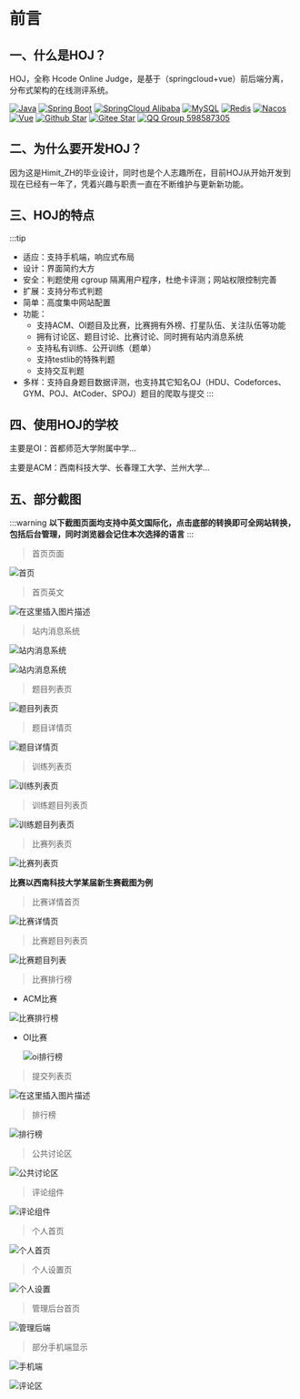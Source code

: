 # 前言

## 一、什么是HOJ？

HOJ，全称 Hcode Online Judge，是基于（springcloud+vue）前后端分离，分布式架构的在线测评系统。

[![Java](https://img.shields.io/badge/Java-1.8-informational)](http://openjdk.java.net/)
[![Spring Boot](https://img.shields.io/badge/Spring%20Boot-2.2.6.RELEASE-success)](https://spring.io/projects/spring-boot)
[![SpringCloud Alibaba](https://img.shields.io/badge/Spring%20Cloud%20Alibaba-2.2.1.RELEASE-success)](https://spring.io/projects/spring-cloud-alibaba)
[![MySQL](https://img.shields.io/badge/MySQL-8.0.19-blue)](https://www.mysql.com/)
[![Redis](https://img.shields.io/badge/Redis-5.0.9-red)](https://redis.io/)
[![Nacos](https://img.shields.io/badge/Nacos-1.4.2-%23267DF7)](https://github.com/alibaba/nacos)
[![Vue](https://img.shields.io/badge/Vue-2.6.11-success)](https://cn.vuejs.org/)
[![Github Star](https://img.shields.io/github/stars/HimitZH/HOJ?style=social)](https://github.com/HimitZH/HOJ)
[![Gitee Star](https://gitee.com/himitzh0730/hoj/badge/star.svg)](https://gitee.com/himitzh0730/hoj)
[![QQ Group 598587305](https://img.shields.io/badge/QQ%20Group-598587305-blue)](https://qm.qq.com/cgi-bin/qm/qr?k=WWGBZ5gfDiBZOcpNvM8xnZTfUq7BT4Rs&jump_from=webapi)

## 二、为什么要开发HOJ？

因为这是Himit_ZH的毕业设计，同时也是个人志趣所在，目前HOJ从开始开发到现在已经有一年了，凭着兴趣与职责一直在不断维护与更新新功能。

## 三、HOJ的特点
:::tip
  - 适应：支持手机端，响应式布局
  - 设计：界面简约大方
  - 安全：判题使用 cgroup 隔离用户程序，杜绝卡评测；网站权限控制完善
  - 扩展：支持分布式判题
  - 简单：高度集中网站配置
  - 功能：
    - 支持ACM、OI题目及比赛，比赛拥有外榜、打星队伍、关注队伍等功能
    - 拥有讨论区、题目讨论、比赛讨论、同时拥有站内消息系统
    - 支持私有训练、公开训练（题单）
    - 支持testlib的特殊判题
    - 支持交互判题
  - 多样：支持自身题目数据评测，也支持其它知名OJ（HDU、Codeforces、GYM、POJ、AtCoder、SPOJ）题目的爬取与提交
:::


## 四、使用HOJ的学校

主要是OI：首都师范大学附属中学...

主要是ACM：西南科技大学、长春理工大学、兰州大学...

##  五、部分截图

:::warning
**以下截图页面均支持中英文国际化，点击底部的转换即可全网站转换，包括后台管理，同时浏览器会记住本次选择的语言**
:::

> 首页页面 

![首页](https://img-blog.csdnimg.cn/20210609212151977.png?x-oss-process=image/watermark,type_ZmFuZ3poZW5naGVpdGk,shadow_10,text_aHR0cHM6Ly9ibG9nLmNzZG4ubmV0L3dlaXhpbl80Mzg1MzA5Nw==,size_16,color_FFFFFF,t_70)



> 首页英文

![在这里插入图片描述](https://img-blog.csdnimg.cn/20210609213403198.png?x-oss-process=image/watermark,type_ZmFuZ3poZW5naGVpdGk,shadow_10,text_aHR0cHM6Ly9ibG9nLmNzZG4ubmV0L3dlaXhpbl80Mzg1MzA5Nw==,size_16,color_FFFFFF,t_70)



> 站内消息系统

![站内消息系统](https://img-blog.csdnimg.cn/a1a83ff01be84406954537e2ab78d999.png?x-oss-process=image/watermark,type_ZHJvaWRzYW5zZmFsbGJhY2s,shadow_50,text_Q1NETiBASGltaXRfWkg=,size_20,color_FFFFFF,t_70,g_se,x_16)



![站内消息系统](https://img-blog.csdnimg.cn/513e7e37f52f48518c2fa1bf14eeea99.png?x-oss-process=image/watermark,type_ZHJvaWRzYW5zZmFsbGJhY2s,shadow_50,text_Q1NETiBASGltaXRfWkg=,size_20,color_FFFFFF,t_70,g_se,x_16)

> 题目列表页

![题目列表页](https://img-blog.csdnimg.cn/de80b1573ea04195a45b65e0dc55a308.png?x-oss-process=image/watermark,type_ZHJvaWRzYW5zZmFsbGJhY2s,shadow_50,text_Q1NETiBASGltaXRfWkg=,size_20,color_FFFFFF,t_70,g_se,x_16)



> 题目详情页

![题目详情页](https://img-blog.csdnimg.cn/655a9886cf7d4683812c923b9ce2aa2e.png?x-oss-process=image/watermark,type_ZHJvaWRzYW5zZmFsbGJhY2s,shadow_50,text_Q1NETiBASGltaXRfWkg=,size_20,color_FFFFFF,t_70,g_se,x_16)

> 训练列表页

![训练列表页](https://img-blog.csdnimg.cn/58ac74824fcf4963810beea7ba1203b9.png?x-oss-process=image/watermark,type_d3F5LXplbmhlaQ,shadow_50,text_Q1NETiBASGltaXRfWkg=,size_20,color_FFFFFF,t_70,g_se,x_16)

> 训练题目列表页

![训练题目列表页](https://img-blog.csdnimg.cn/b366a6a628984995b57a49c565a2ec47.png?x-oss-process=image/watermark,type_d3F5LXplbmhlaQ,shadow_50,text_Q1NETiBASGltaXRfWkg=,size_20,color_FFFFFF,t_70,g_se,x_16)

> 比赛列表页

![比赛列表页](https://img-blog.csdnimg.cn/2021060921255349.png?x-oss-process=image/watermark,type_ZmFuZ3poZW5naGVpdGk,shadow_10,text_aHR0cHM6Ly9ibG9nLmNzZG4ubmV0L3dlaXhpbl80Mzg1MzA5Nw==,size_16,color_FFFFFF,t_70)





**比赛以西南科技大学某届新生赛截图为例**

> 比赛详情首页

![比赛详情页](https://img-blog.csdnimg.cn/50026bde6dd64cd5929b38f8ecc6e72e.png?x-oss-process=image/watermark,type_ZHJvaWRzYW5zZmFsbGJhY2s,shadow_50,text_Q1NETiBASGltaXRfWkg=,size_20,color_FFFFFF,t_70,g_se,x_16)

> 比赛题目列表页

![比赛题目列表](https://img-blog.csdnimg.cn/8646fc212b5c47e9b35e60634cfc8d6a.png?x-oss-process=image/watermark,type_ZHJvaWRzYW5zZmFsbGJhY2s,shadow_50,text_Q1NETiBASGltaXRfWkg=,size_20,color_FFFFFF,t_70,g_se,x_16)

> 比赛排行榜

- ACM比赛

![比赛排行榜](https://img-blog.csdnimg.cn/c50140e3b73d482d82ca6f13f47aa080.png?x-oss-process=image/watermark,type_d3F5LXplbmhlaQ,shadow_50,text_Q1NETiBASGltaXRfWkg=,size_20,color_FFFFFF,t_70,g_se,x_16#pic_center)



- OI比赛

  ![oi排行榜](https://img-blog.csdnimg.cn/67f6262854bb44efa70c374f1f156166.png?x-oss-process=image/watermark,type_d3F5LXplbmhlaQ,shadow_50,text_Q1NETiBASGltaXRfWkg=,size_20,color_FFFFFF,t_70,g_se,x_16#pic_center)



> 提交列表页

![在这里插入图片描述](https://img-blog.csdnimg.cn/20210609213021223.png?x-oss-process=image/watermark,type_ZmFuZ3poZW5naGVpdGk,shadow_10,text_aHR0cHM6Ly9ibG9nLmNzZG4ubmV0L3dlaXhpbl80Mzg1MzA5Nw==,size_16,color_FFFFFF,t_70)

> 排行榜

![排行榜](https://img-blog.csdnimg.cn/407ad16361f34b44a282b07af68825e0.png?x-oss-process=image/watermark,type_ZHJvaWRzYW5zZmFsbGJhY2s,shadow_50,text_Q1NETiBASGltaXRfWkg=,size_20,color_FFFFFF,t_70,g_se,x_16)



> 公共讨论区

![公共讨论区](https://img-blog.csdnimg.cn/20210513134216723.png?x-oss-process=image/watermark,type_ZmFuZ3poZW5naGVpdGk,shadow_10,text_aHR0cHM6Ly9ibG9nLmNzZG4ubmV0L3dlaXhpbl80Mzg1MzA5Nw==,size_16,color_FFFFFF,t_70)



> 评论组件

![评论组件](https://img-blog.csdnimg.cn/20210513142826730.png?x-oss-process=image/watermark,type_ZmFuZ3poZW5naGVpdGk,shadow_10,text_aHR0cHM6Ly9ibG9nLmNzZG4ubmV0L3dlaXhpbl80Mzg1MzA5Nw==,size_16,color_FFFFFF,t_70#pic_center)



> 个人首页

![个人首页](https://img-blog.csdnimg.cn/3f9111cc0767466991ae3d99602b5865.png?x-oss-process=image/watermark,type_ZHJvaWRzYW5zZmFsbGJhY2s,shadow_50,text_Q1NETiBASGltaXRfWkg=,size_20,color_FFFFFF,t_70,g_se,x_16)



> 个人设置页

![个人设置](https://img-blog.csdnimg.cn/971566eeac674d388b9f5d6064286e14.png?x-oss-process=image/watermark,type_ZHJvaWRzYW5zZmFsbGJhY2s,shadow_50,text_Q1NETiBASGltaXRfWkg=,size_20,color_FFFFFF,t_70,g_se,x_16)





> 管理后台首页

![管理后端](https://img-blog.csdnimg.cn/9b9674c0f30a441bb200a32756f24d2c.png?x-oss-process=image/watermark,type_ZHJvaWRzYW5zZmFsbGJhY2s,shadow_50,text_Q1NETiBASGltaXRfWkg=,size_20,color_FFFFFF,t_70,g_se,x_16)



> 部分手机端显示

![手机端](https://img-blog.csdnimg.cn/c7b3648217af4899bedf7f7d804968ba.png?x-oss-process=image/watermark,type_ZHJvaWRzYW5zZmFsbGJhY2s,shadow_50,text_Q1NETiBASGltaXRfWkg=,size_12,color_FFFFFF,t_70,g_se,x_16)



![评论区](https://img-blog.csdnimg.cn/20210509233845230.png?x-oss-process=image/watermark,type_ZmFuZ3poZW5naGVpdGk,shadow_10,text_aHR0cHM6Ly9ibG9nLmNzZG4ubmV0L3dlaXhpbl80Mzg1MzA5Nw==,size_16,color_FFFFFF,t_70)